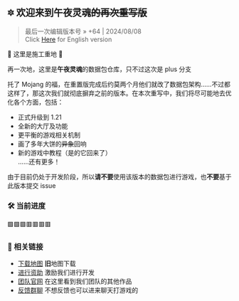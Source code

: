 ## 🔯 欢迎来到午夜灵魂~~的再次重写版~~

> 最后一次编辑版本号 » +64 | 2024/08/08  
> Click [Here](https://github.com/Heart-Fire-Project/Midsoul/blob/plus/README_en.md) for English version

🚧 这里是施工重地 🚧

再一次地，这里是**午夜灵魂**的数据包仓库，只不过这次是 plus 分支

托了 Mojang 的福，在重置版完成后约莫两个月他们就改了数据包架构……不过都这样了，那这次我们就彻底摒弃之前的版本。在本次重写中，我们将尽可能地去优化各个方面，包括：

- 正式升级到 1.21
- 全新的大厅及功能
- 更平衡的游戏相关机制
- 画了多年大饼的~~异象~~回响
- 新的游戏中教程（是的它回来了）  
……还有更多！

由于目前仍处于开发阶段，所以**请不要**使用该版本的数据包进行游戏，也**不要**基于此版本提交 issue

### 🛠️ 当前进度
🟩🟩🟩🟥🟥🟥🟥

### 🔗 相关链接
- [下载地图](https://alpha.hfpro.top/maps/9-midsoul/) **旧**地图下载
- [进行资助](https://afdian.net/@HfPro) 激励我们进行开发
- [团队官网](https://hfpro.top/) 在这里看到我们团队的其他作品
- [反馈群聊](https://qm.qq.com/cgi-bin/qm/qr?k=YNaHDYBSXIR-Fo-bBjaANk5GCmKOZogo&authKey=t4k2yVndCqo/5jzIxYEpL1hxHRu44roVJ32G8meHgPHCMen05GsvcGLVz+f9LQGK) 不想反馈也可以进来聊天打游戏的